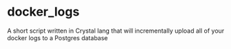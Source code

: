 # docker_logs
A short script written in Crystal lang that will incrementally upload all of your docker logs to a Postgres database
